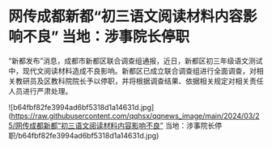 # 网传成都新都“初三语文阅读材料内容影响不良” 当地：涉事院长停职

“新都发布”消息，成都市新都区联合调查组通报，近日，新都区初三年级语文测试中，现代文阅读材料造成不良影响。新都区已成立联合调查组进行全面调查，对相关教研员及区教科院院长予以停职，并将根据调查结果、依据相关规定对相关责任人员进行严肃处理。

![b64fbf82fe3994ad6bf5318d1a14631d.jpg](https://raw.githubusercontent.com/qqhsx/qqnews_image/main/2024/03/25/网传成都新都“初三语文阅读材料内容影响不良” 当地：涉事院长停职/b64fbf82fe3994ad6bf5318d1a14631d.jpg)

